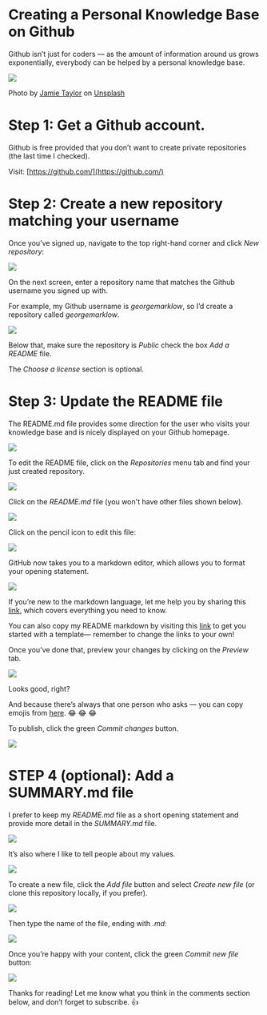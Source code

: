 # Creating a Personal Knowledge Base on Github

Github isn’t just for coders — as the amount of information around us grows exponentially, everybody can be helped by a personal knowledge base.

![](https://miro.medium.com/v2/resize:fit:875/0*5IpPc8MOhmNqI2jE)

Photo by [Jamie Taylor](https://unsplash.com/@jamiehowardtaylor?utm_source=unsplash&utm_medium=referral&utm_content=creditCopyText) on [Unsplash](https://unsplash.com/s/photos/library?utm_source=unsplash&utm_medium=referral&utm_content=creditCopyText)

Step 1: Get a Github account.
=============================

Github is free provided that you don’t want to create private repositories (the last time I checked).

Visit: [https://github.com/](https://github.com/)

Step 2: Create a new repository matching your username
======================================================

Once you’ve signed up, navigate to the top right-hand corner and click _New repository_:

![](https://miro.medium.com/v2/resize:fit:875/1*xjXp_zAXKL3a0YxMNLHk4w.png)

On the next screen, enter a repository name that matches the Github username you signed up with.

For example, my Github username is _georgemarklow_, so I’d create a repository called _georgemarklow_.

![](https://miro.medium.com/v2/resize:fit:875/1*LxDkZXj2QXbqM2Y-krRq4g.png)

Below that, make sure the repository is _Public_ check the box _Add a README_ file.

The _Choose a license_ section is optional.

Step 3: Update the README file
==============================

The README.md file provides some direction for the user who visits your knowledge base and is nicely displayed on your Github homepage.

![](https://miro.medium.com/v2/resize:fit:875/1*dkzKOecGPWl-zXkD4Rc-8w.png)

To edit the README file, click on the _Repositories_ menu tab and find your just created repository.

![](https://miro.medium.com/v2/resize:fit:875/1*IGtWH2B_8EpgTeT2llYQjg.png)

Click on the _README.md_ file (you won't have other files shown below).

![](https://miro.medium.com/v2/resize:fit:875/1*AdQbPODinmPOWui6241P7Q.png)

Click on the pencil icon to edit this file:

![](https://miro.medium.com/v2/resize:fit:875/1*bqS8_GkHM7TQq-1CyVioSg.png)

GitHub now takes you to a markdown editor, which allows you to format your opening statement.

![](https://miro.medium.com/v2/resize:fit:875/1*NniQH_Qoc0NwcJtgPtEYcw.png)

If you’re new to the markdown language, let me help you by sharing this [link](https://www.markdownguide.org/cheat-sheet/), which covers everything you need to know.

You can also copy my README markdown by visiting this [link](https://raw.githubusercontent.com/georgemarklow/georgemarklow/main/README.md) to get you started with a template— remember to change the links to your own!

Once you’ve done that, preview your changes by clicking on the _Preview_ tab.

![](https://miro.medium.com/v2/resize:fit:875/1*7m-IFRAJCEFqfOqnHBNyrQ.png)

Looks good, right?

And because there’s always that one person who asks — you can copy emojis from [here](https://getemoji.com/). 😂 😂 😂

To publish, click the green _Commit changes_ button.

![](https://miro.medium.com/v2/resize:fit:875/1*S1qTaO_00TBob2cLeYygmA.png)

STEP 4 (optional): Add a SUMMARY.md file
========================================

I prefer to keep my _README.md_ file as a short opening statement and provide more detail in the _SUMMARY.md_ file.

![](https://miro.medium.com/v2/resize:fit:875/1*tJaqwZVRCnPTqQmp1gfQBA.png)

It’s also where I like to tell people about my values.

![](https://miro.medium.com/v2/resize:fit:875/1*hAQB1_-ttK8ZbTlkt4ht1Q.png)

To create a new file, click the _Add file_ button and select _Create new file_ (or clone this repository locally, if you prefer).

![](https://miro.medium.com/v2/resize:fit:875/1*yNIJCDcmRIV5gy6Q3Ftf6Q.png)

Then type the name of the file, ending with _.md_:

![](https://miro.medium.com/v2/resize:fit:875/1*kEbR4pB26I1QQGk5pDfHfQ.png)

Once you’re happy with your content, click the green _Commit new file_ button:

![](https://miro.medium.com/v2/resize:fit:875/1*sZug1Ry6Qe9X8AjLNwmZDQ.png)

Thanks for reading! Let me know what you think in the comments section below, and don’t forget to subscribe. 👍
